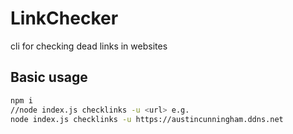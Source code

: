 # LinkChecker

cli for checking dead links in websites

## Basic usage

```bash
npm i
//node index.js checklinks -u <url> e.g.
node index.js checklinks -u https://austincunningham.ddns.net
```